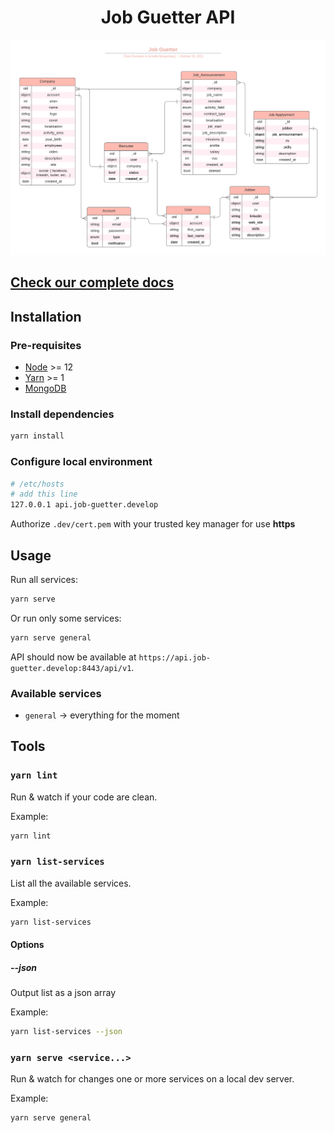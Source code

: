 <div align="center">

# Job Guetter API

</div>

![BDD](Job_guetter.png)

## [Check our complete docs](https://github.com/Job-Guetter/api/tree/master/.docs/)

## Installation

### Pre-requisites

- [Node](https://nodejs.org/en/download/package-manager/) >= 12
- [Yarn](https://classic.yarnpkg.com/lang/en/docs/install/#debian-stable) >= 1
- [MongoDB](https://docs.mongodb.com/manual/tutorial/install-mongodb-on-ubuntu/)

### Install dependencies

```bash
yarn install
```

### Configure local environment

```bash
# /etc/hosts
# add this line
127.0.0.1 api.job-guetter.develop
```
Authorize `.dev/cert.pem` with your trusted key manager for use __https__

## Usage

Run all services:

```bash
yarn serve
```

Or run only some services:

```bash
yarn serve general
```

API should now be available at `https://api.job-guetter.develop:8443/api/v1`.

### Available services

- `general` -> everything for the moment

## Tools

### `yarn lint`

Run & watch if your code are clean.

Example:

```bash
yarn lint
```

### `yarn list-services`

List all the available services.

Example:

```bash
yarn list-services
```

#### Options

##### --json

Output list as a json array

Example:

```bash
yarn list-services --json
```

### `yarn serve <service...>`

Run & watch for changes one or more services on a local dev server.

Example:

```bash
yarn serve general
```

